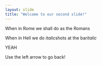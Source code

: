 ```yaml
---
layout: slide
title: "Welcome to our second slide!"
---
```

When in Rome we shall do as the Romans

When in Hell we do *italic*shots at the bar*italic*

YEAH

Use the left arrow to go back!